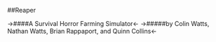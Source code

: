 ##Reaper

->####A Survival Horror Farming Simulator<-
->#####by Colin Watts, Nathan Watts, Brian Rappaport, and Quinn Collins<-
